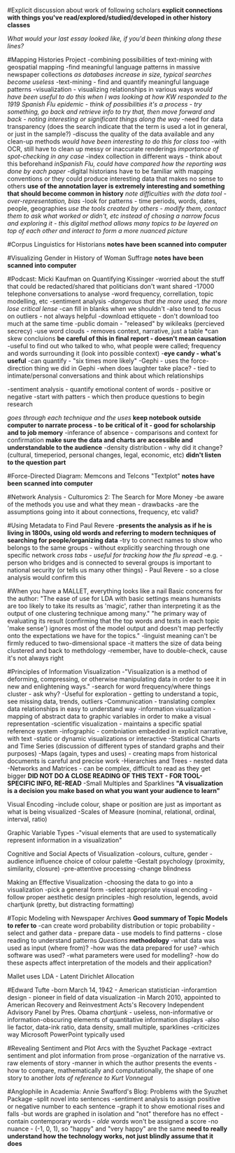 #Explicit discussion about work of following scholars
**explicit connections with things you've read/explored/studied/developed in other history classes**

*What would your last essay looked like, if you'd been thinking along these lines?*

#Mapping Histories Project
-combining possibilities of text-mining with geospatial mapping
-find meaningful language patterns in massive newspaper collections
*as databases increase in size, typical searches become useless*
-text-mining - find and quantify meaningful language patterns
-visualization - visualizing relationships in various ways
*would have been useful to do this when I was looking at how KW responded to the 1919 Spanish Flu epidemic - think of possibilities*
*it's a process - try something, go back and retrieve info to try that, then move forward and back - noting interesting or significant things along the way*
-need for data transparency (does the search indicate that the term is used a lot in general, or just in the sample?)
-discuss the quality of the data available and any clean-up methods
*would have been interesting to do this for class too*
-with OCR, still have to clean up messy or inaccurate renderings
*importance of spot-checking in any case*
-index collection in different ways - think about this beforehand
*inSpanish Flu, could have compared how the reporting was done by each paper*
-digital historians have to be familiar with mapping conventions or they could produce 
interesting data that makes no sense to others
**use of the annotation layer is extremely interesting and something that should become common in history**
*note difficulties with the data tool - over-representation, bias*
-look for patterns - time periods, words, dates, people, geographies
*use the tools created by others - modify them, contact them to ask what worked or didn't, etc*
*instead of chosing a narrow focus and exploring it - this digital method allows many topics to be layered on top of each other and interact to form a more nuanced picture*

#Corpus Linguistics for Historians
**notes have been scanned into computer**

#Visualizing Gender in History of Woman Suffrage
**notes have been scanned into computer**

#Podcast: Micki Kaufman on Quantifying Kissinger
-worried about the stuff that could be redacted/shared that politicians don't want shared
-17000 telephone conversations to analyse
-word frequency, correllation, topic modelling, etc
-sentiment analysis
-*dangerous that the more used, the more lose critical lense*
-can fill in blanks when we shouldn't
-also tend to focus on outliers - not always helpful
-download ettiquete - don't download too much at the same time
-public domain - "released" by wikileaks (percieved secrecy)
-use word clouds - removes context, narrative, just a table *can skew concluions
**be careful of this in final report - doesn't mean causation**
-useful to find out who talked to who, what people were called; frequency and words surrounding it (look into possible context)
-**eye candy - what's useful**
-can quantify - "six times more likely"
-Gephi - uses the force-direction thing we did in Gephi
-when does laughter take place? - tied to intimate/personal conversations and think about which relationships

-sentiment analysis - quantify emotional content of words - positive or negative
-start with patters - which then produce questions to begin research

*goes through each technique and the uses*
**keep notebook outside computer to narrate process - to be critical of it - good for scholarship and to job memory**
-inferance of absence - comparisons and context for confirmation
**make sure the data and charts are accessible and understandable to the audience**
-density distribution - why did it change? (cultural, timeperiod, personal changes, legal, economic, etc)
**didn't listen to the question part**

#Force-Directed Diagram: Memcons and Telcons "Textplot"
**notes have been scanned into computer**

#Network Analysis - Culturomics 2: The Search for More Money
-be aware of the methods you use and what they mean - drawbacks
-are the assumptions going into it about connections, frequency, etc valid?


#Using Metadata to Find Paul Revere
-**presents the analysis as if he is living in 1800s, using old words and referring to modern techniques of searching for people/organizing data**
-try to connect names to show who belongs to the same groups - without explicitly searching through one specific network
*cross tabs - useful for tracking how the flu spread*
-e.g. - person who bridges and is connected to several groups is important to national security (or tells us many other things) - Paul Revere - so a close analysis would confirm this


#When you have a MALLET, everything looks like a nail
Basic concerns for the author:
"The ease of use for LDA with basic settings means humanists are too likely to take its results as 'magic', rather than interpreting it as the output of one clustering technique among many."
"he primary way of evaluating its result (confirming that the top words and texts in each topic 'make sense') ignores most of the model output and doesn't map perfectly onto the expectations we have for the topics."
-linguist meaning can't be firmly reduced to two-dimensional space
-it matters the size of data being clustered and back to methdology
	-remember, have to double-check, cause it's not always right


#Principles of Information Visualization
-"Visualization is a method of deforming, compressing, or otherwise manipulating data in order to see it in new and enlightening ways."
-search for word frequency/where things cluster - ask why?
-Useful for exploration - getting to understand a topic, see missing data, trends, outliers
-Communication - translating complex data relationships in easy to understand way
-information visualization - mapping of abstract data to graphic variables in order to make a visual representation
-scientific visualization - maintains a specific spatial reference system
-infographic - combniation embedded in explicit narrative, with text
-static or dynamic visualizations or interactive 
-Statistical Charts and Time Series (discussion of different types of standard graphs and their purposes)
-Maps (again, types and uses) - creating maps from historical documents is careful and precise work
-Hierarchies and Trees - nested data
-Networks and Matrices - can be complex, difficult to read as they get bigger
**DID NOT DO A CLOSE READING OF THIS TEXT - FOR TOOL-SPECIFIC INFO, RE-READ**
-Small Multiples and Sparklines
**"A visualization is a decision you make based on what you want your audience to learn"**

Visual Encoding
-include colour, shape or position are just as important as what is being visualized
-Scales of Measure (nominal, relational, ordinal, interval, ratio)

Graphic Variable Types
-"visual elements that are used to systematically represent information in a visualization"

Cognitive and Social Apects of Visualization
-colours, culture, gender - audience influence choice of colour palette
-Gestalt psychology (proximity, similarity, closure)
-pre-attentive processing
-change blindness

Making an Effective Visualization
-choosing the data to go into a visualization
-pick a general form
-select appropriate visual encoding
-follow proper aesthetic design principles
	-high resolution, legends, avoid chartjunk (pretty, but distracting formatting)


#Topic Modeling with Newspaper Archives
**Good summary of Topic Models to refer to**
-can create word probability distribution or topic probability
-select and gather data - prepare data - use models to find patterns - close reading to understand patterns
*Questions* **methodology**
-what data was used as input (where from)?
-how was the data prepared for use?
-which software was used?
-what parameters were used for modelling?
-how do these aspects affect interpretation of the models and their application?

Mallet uses LDA - Latent Dirichlet Allocation


#Edward Tufte
-born March 14, 1942 - American statistician
-inforamtion design - pioneer in field of data visualization
-in March 2010, appointed to American Recovery and Reinvestment Acts's Recovery Independent Advisory Panel by Pres. Obama
*chartjunk* - useless, non-informative or information-obscuring elements of quantitative information displays
-also lie factor, data-ink ratio, data density, small multiple, sparklines
-criticizes way Microsoft PowerPoint typically used

#Revealing Sentiment and Plot Arcs with the Syuzhet Package
-extract sentiment and plot information from prose
-organization of the narrative vs. raw elements of story
-manner in which the author presents the events
-how to compare, mathematically and computationally, the shape of one story to another
*lots of reference to Kurt Vonnegut*

#Anglophile in Academia: Annie Swafford's Blog: Problems with the Syuzhet Package
-split novel into sentences
-sentiment analysis to assign positive or negative number to each sentence
-graph it to show emotional rises and falls
-but words are graphed in isolation and "not" therefore has no effect
-contain contemporary words - *olde* words won't be assigned a score
-no nuance - (-1, 0, 1), so "happy" and "very happy" are the same
**need to really understand how the technology works, not just blindly assume that it does**

